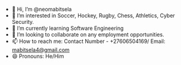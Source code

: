 - 👋 Hi, I’m @neomabitsela
- 👀 I’m interested in Soccer, Hockey, Rugby, Chess, Athletics, Cyber Security.
- 🌱 I’m currently learning Software Engineering
- 💞️ I’m looking to collaborate on any employment opportunities.
- 📫 How to reach me: Contact Number - +27606504169/ Email: mabitsela4@gmail.com 
- 😄 Pronouns: He/Him


<!---
neomabitsela/neomabitsela is a ✨ special ✨ repository because its `README.md` (this file) appears on your GitHub profile.
You can click the Preview link to take a look at your changes.
--->

